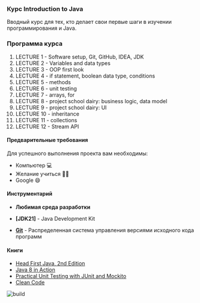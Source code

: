 ### Курс Introduction to Java

Вводный курс для тех, кто делает свои первые шаги в изучении
программирования и Java.

### Программа курса

1. LECTURE 1 - Software setup, Git, GitHub, IDEA, JDK
2. LECTURE 2 - Variables and data types
3. LECTURE 3 - OOP first look
4. LECTURE 4 - if statement, boolean data type, conditions
5. LECTURE 5 - methods
6. LECTURE 6 - unit testing
7. LECTURE 7 - arrays, for
8. LECTURE 8 - project school dairy: business logic, data model
9. LECTURE 9 - project school dairy: UI
10. LECTURE 10 - inheritance
11. LECTURE 11 - collections
12. LECTURE 12 - Stream API

#### Предварительные требования

Для успешного выполнения проекта вам необходимы:
* Компьютер 💻
* Желание учиться 👨‍🏫
* Google 😄

#### Инструментарий

* **Любимая среда разработки**

* **[JDK21]** - Java Development Kit    

* **[Git](https://git-scm.com/)** - Распределенная система управления версиями исходного кода программ

#### Книги

* [Head First Java, 2nd Edition](https://isbnsearch.org/isbn/9780596009205)
* [Java 8 in Action](https://isbnsearch.org/isbn/9781617291999)
* [Practical Unit Testing with JUnit and Mockito](https://isbnsearch.org/isbn/9788393489398)
* [Clean Code](https://isbnsearch.org/isbn/9780132350884)

![build](https://github.com/javagurulv/2024_java1_autumn/actions/workflows/build.yaml/badge.svg)